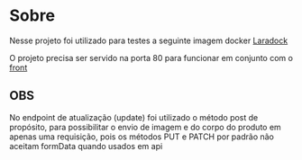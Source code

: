 # Sobre

Nesse projeto foi utilizado para testes a seguinte imagem docker [Laradock](https://laradock.io)

O projeto precisa ser servido na porta 80 para funcionar em conjunto com o [front](https://github.com/AntonioCarlos850/basic-crud-angular)
## OBS

No endpoint de atualização (update) foi utilizado o método post de propósito, para possibilitar o envio de imagem e do corpo do produto em apenas uma requisição, pois os métodos PUT e PATCH por padrão não aceitam formData quando usados em api
